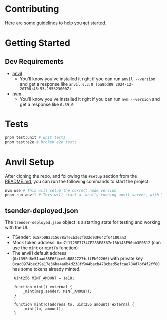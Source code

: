 # Contributing

Here are some guidelines to help you get started.

# Getting Started

## Dev Requirements

- [anvil](https://book.getfoundry.sh/anvil/)
    - You'll know you've installed it right if you can run `anvil --version` and get a response like `anvil 0.3.0 (5a8bd89 2024-12-20T08:45:53.195623000Z)`
- [nvm](https://github.com/nvm-sh/nvm)
    - You'll know you've installed it right if you can run `nvm --version` and get a response like `0.39.0`

# Tests

```bash
pnpm test:unit # unit tests
pnpm test:e2e # broken e2e tests
```

# Anvil Setup

After cloning the repo, and following the `#setup` section from the [README.md](../README.md), you can run the following commands to start the project:

```bash
nvm use # This will setup the correct node version
pnpm run anvil # This will start a locally running anvil server, with TSender deployed
```

## tsender-deployed.json

The `tsender-deployed.json` object is a starting state for testing and working with the UI.

- TSender: `0x5FbDB2315678afecb367f032d93F642f64180aa3`
- Mock token address: `0xe7f1725E7734CE288F8367e1Bb143E90bb3F0512` (can use the `mint` or `mintTo` function)
- The anvil1 default address (`0xf39Fd6e51aad88F6F4ce6aB8827279cffFb92266`) with private key `0xac0974bec39a17e36ba4a6b4d238ff944bacb478cbed5efcae784d7bf4f2ff80` has some tokens already minted.

```solidity
    uint256 MINT_AMOUNT = 1e18;

    function mint() external {
        _mint(msg.sender, MINT_AMOUNT);
    }

    function mintTo(address to, uint256 amount) external {
        _mint(to, amount);
    }
```